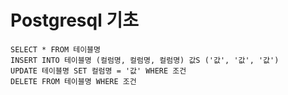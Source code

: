 # Postgresql 기초

    SELECT * FROM 테이블명
    INSERT INTO 테이블명 (컬럼명, 컬럼명, 컬럼명) 값S ('값', '값', '값')
    UPDATE 테이블명 SET 컬럼명 = '값' WHERE 조건
    DELETE FROM 테이블명 WHERE 조건
